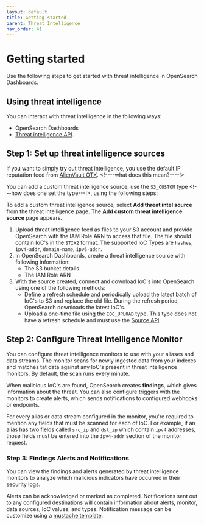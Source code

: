```yaml
---
layout: default
title: Getting started
parent: Threat Intelligence
nav_order: 41
---
```


# Getting started

Use the following steps to get started with threat intelligence in OpenSearch Dashboards.

## Using threat intelligence

You can interact with threat intelligence in the following ways:

- OpenSearch Dashboards
- [Threat intelligence API]({{site.url}}{{site.baseurl}}/security-analytics/threat-intelligence/api/threat-intel-api/).

## Step 1: Set up threat intelligence sources

If you want to simply try out threat intelligence, you use the default IP reputation feed from [AlienVault OTX](https://otx.alienvault.com/). <!----what does this mean?----!>

You can add a custom threat intelligence source, use the `S3_CUSTOM` type <!---how does one set the type---!>, using the following steps:

To add a custom threat intelligence source, select **Add threat intel source** from the threat intelligence page. The **Add custom threat intelligence source** page appears. 

1. Upload threat intelligence feed as files to your S3 account and provide OpenSearch with the IAM Role ARN to access that file. The file should contain IoC's in the `STIX2` format. The supported IoC Types are `hashes`, `ipv4-addr`, `domain-name`, `ipv6-addr`. 
2. In OpenSearch Dashboards, create a threat intelligence source with following information: 
   - The S3 bucket details 
   - The IAM Role ARN 
3. With the source created, connect and download IoC's into OpenSearch using one of the following methods: 
   - Define a refresh schedule and periodically upload the latest batch of IoC's to S3 and replace the old file. During the refresh period, OpenSearch downloads the latest IoC's. 
   - Upload a one-time file using the `IOC_UPLOAD` type. This type does not have a refresh schedule and must use the [Source API]({{site.url}}{{site.baseurl}}/security-analytics/threat-intelligence/api/source/).

## Step 2: Configure Threat Intelligence Monitor

You can configure threat intelligence monitors to use with your aliases and data streams. The monitor scans for newly ingested data from your indexes and matches tat data against any IoC's present in threat intelligence monitors. By default, the scan runs every minute.

When malicious IoC's are found, OpenSearch creates **findings**, which gives information about the threat. You can also configure triggers with the monitors to create alerts, which sends notifications to configured webhooks or endpoints.

For every alias or data stream configured in the monitor, you're required to mention any fields that must be scanned for each of IoC. For example, if an alias has two fields called `src_ip` and `dst_ip` which contain `ipv4` addresses, those fields must be entered into the `ipv4-addr` section of the monitor request.

<!--- is there a way to do this in the UI--->


### Step 3: Findings Alerts and Notifications

You can view the findings and alerts generated by threat intelligence monitors to analyze which malicious indicators have occurred in their security logs.

Alerts can be acknowledged or marked as completed. Notifications sent out to any configured destinations will contain information about alerts, monitor, data sources, IoC values, and types. Notification message can be customize using a [mustache template](https://mustache.github.io/mustache.5.html).